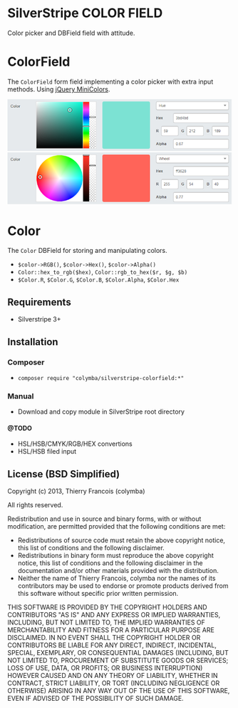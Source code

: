 SilverStripe COLOR FIELD
========================

Color picker and DBField field with attitude.

# ColorField
The `ColorField` form field implementing a color picker with extra input methods. Using [jQuery MiniColors](https://github.com/claviska/jquery-minicolors).

![preview](screenshots/preview.png)
![preview](screenshots/preview_2.png)

# Color
The `Color` DBField for storing and manipulating colors.
- `$color->RGB()`, `$color->Hex()`, `$color->Alpha()`
- `Color::hex_to_rgb($hex)`, `Color::rgb_to_hex($r, $g, $b)`
- `$Color.R`, `$Color.G`, `$Color.B`, `$Color.Alpha`, `$Color.Hex`

## Requirements
* Silverstripe 3+

## Installation
### Composer
* `composer require "colymba/silverstripe-colorfield:*"`

### Manual
* Download and copy module in SilverStripe root directory

#### @TODO
* HSL/HSB/CMYK/RGB/HEX convertions
* HSL/HSB filed input

## License (BSD Simplified)

Copyright (c) 2013, Thierry Francois (colymba)

All rights reserved.

Redistribution and use in source and binary forms, with or without modification, are permitted provided that the following conditions are met:

 * Redistributions of source code must retain the above copyright notice, this list of conditions and the following disclaimer.
 * Redistributions in binary form must reproduce the above copyright notice, this list of conditions and the following disclaimer in the documentation and/or other materials provided with the distribution.
 * Neither the name of Thierry Francois, colymba nor the names of its contributors may be used to endorse or promote products derived from this software without specific prior written permission.
 
THIS SOFTWARE IS PROVIDED BY THE COPYRIGHT HOLDERS AND CONTRIBUTORS "AS IS" AND ANY EXPRESS OR IMPLIED WARRANTIES, INCLUDING, BUT NOT LIMITED TO, THE IMPLIED WARRANTIES OF MERCHANTABILITY AND FITNESS FOR A PARTICULAR PURPOSE ARE DISCLAIMED. IN NO EVENT SHALL THE COPYRIGHT HOLDER OR CONTRIBUTORS BE LIABLE FOR ANY DIRECT, INDIRECT, INCIDENTAL, SPECIAL, EXEMPLARY, OR CONSEQUENTIAL DAMAGES (INCLUDING, BUT NOT LIMITED TO, PROCUREMENT OF SUBSTITUTE GOODS OR SERVICES; LOSS OF USE, DATA, OR PROFITS; OR BUSINESS INTERRUPTION) HOWEVER CAUSED AND ON ANY THEORY OF LIABILITY, WHETHER IN CONTRACT, STRICT LIABILITY, OR TORT (INCLUDING NEGLIGENCE OR OTHERWISE) ARISING IN ANY WAY OUT OF THE USE OF THIS SOFTWARE, EVEN IF ADVISED OF THE POSSIBILITY OF SUCH DAMAGE.